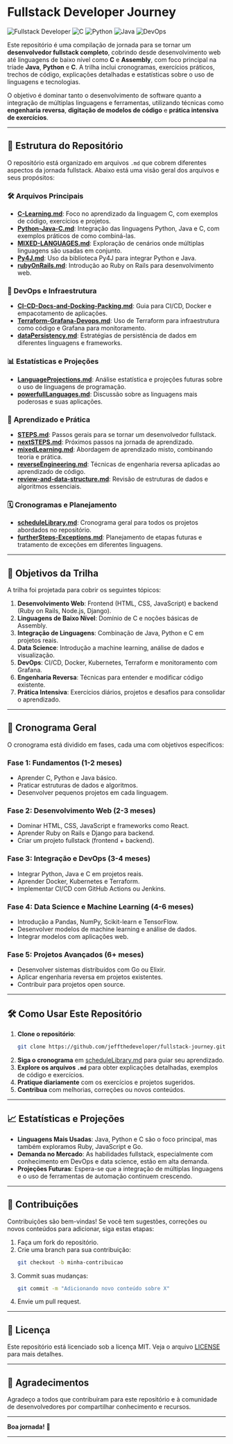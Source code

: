 # Fullstack Developer Journey

![Fullstack Developer](https://img.shields.io/badge/Fullstack-Developer-blue)
![C](https://img.shields.io/badge/Language-C-orange)
![Python](https://img.shields.io/badge/Language-Python-yellow)
![Java](https://img.shields.io/badge/Language-Java-red)
![DevOps](https://img.shields.io/badge/Area-DevOps-green)

Este repositório é uma compilação de jornada para se tornar um **desenvolvedor fullstack completo**, cobrindo desde desenvolvimento web até linguagens de baixo nível como **C** e **Assembly**, com foco principal na tríade **Java**, **Python** e **C**. A trilha inclui cronogramas, exercícios práticos, trechos de código, explicações detalhadas e estatísticas sobre o uso de linguagens e tecnologias.

O objetivo é dominar tanto o desenvolvimento de software quanto a integração de múltiplas linguagens e ferramentas, utilizando técnicas como **engenharia reversa**, **digitação de modelos de código** e **prática intensiva de exercícios**.

---

## 📂 Estrutura do Repositório

O repositório está organizado em arquivos `.md` que cobrem diferentes aspectos da jornada fullstack. Abaixo está uma visão geral dos arquivos e seus propósitos:

### 🛠️ **Arquivos Principais**
- **[C-Learning.md](C-Learning.md)**: Foco no aprendizado da linguagem C, com exemplos de código, exercícios e projetos.
- **[Python-Java-C.md](Python-Java-C.md)**: Integração das linguagens Python, Java e C, com exemplos práticos de como combiná-las.
- **[MIXED-LANGUAGES.md](MIXED-LANGUAGES.md)**: Exploração de cenários onde múltiplas linguagens são usadas em conjunto.
- **[Py4J.md](Py4J.md)**: Uso da biblioteca Py4J para integrar Python e Java.
- **[rubyOnRails.md](rubyOnRails.md)**: Introdução ao Ruby on Rails para desenvolvimento web.

### 🚀 **DevOps e Infraestrutura**
- **[CI-CD-Docs-and-Docking-Packing.md](CI-CD-Docs-and-Docking-Packing.md)**: Guia para CI/CD, Docker e empacotamento de aplicações.
- **[Terraform-Grafana-Devops.md](Terraform-Grafana-Devops.md)**: Uso de Terraform para infraestrutura como código e Grafana para monitoramento.
- **[dataPersistency.md](dataPersistency.md)**: Estratégias de persistência de dados em diferentes linguagens e frameworks.

### 📊 **Estatísticas e Projeções**
- **[LanguageProjections.md](LanguageProjections.md)**: Análise estatística e projeções futuras sobre o uso de linguagens de programação.
- **[powerfullLanguages.md](powerfullLanguages.md)**: Discussão sobre as linguagens mais poderosas e suas aplicações.

### 🧠 **Aprendizado e Prática**
- **[STEPS.md](STEPS.md)**: Passos gerais para se tornar um desenvolvedor fullstack.
- **[nextSTEPS.md](nextSTEPS.md)**: Próximos passos na jornada de aprendizado.
- **[mixedLearning.md](mixedLearning.md)**: Abordagem de aprendizado misto, combinando teoria e prática.
- **[reverseEngineering.md](reverseEngineering.md)**: Técnicas de engenharia reversa aplicadas ao aprendizado de código.
- **[review-and-data-structure.md](review-and-data-structure.md)**: Revisão de estruturas de dados e algoritmos essenciais.

### 🗓️ **Cronogramas e Planejamento**
- **[scheduleLibrary.md](scheduleLibrary.md)**: Cronograma geral para todos os projetos abordados no repositório.
- **[furtherSteps-Exceptions.md](furtherSteps-Exceptions.md)**: Planejamento de etapas futuras e tratamento de exceções em diferentes linguagens.

---

## 🎯 Objetivos da Trilha

A trilha foi projetada para cobrir os seguintes tópicos:
1. **Desenvolvimento Web**: Frontend (HTML, CSS, JavaScript) e backend (Ruby on Rails, Node.js, Django).
2. **Linguagens de Baixo Nível**: Domínio de C e noções básicas de Assembly.
3. **Integração de Linguagens**: Combinação de Java, Python e C em projetos reais.
4. **Data Science**: Introdução a machine learning, análise de dados e visualização.
5. **DevOps**: CI/CD, Docker, Kubernetes, Terraform e monitoramento com Grafana.
6. **Engenharia Reversa**: Técnicas para entender e modificar código existente.
7. **Prática Intensiva**: Exercícios diários, projetos e desafios para consolidar o aprendizado.

---

## 📅 Cronograma Geral

O cronograma está dividido em fases, cada uma com objetivos específicos:

### Fase 1: Fundamentos (1-2 meses)
- Aprender C, Python e Java básico.
- Praticar estruturas de dados e algoritmos.
- Desenvolver pequenos projetos em cada linguagem.

### Fase 2: Desenvolvimento Web (2-3 meses)
- Dominar HTML, CSS, JavaScript e frameworks como React.
- Aprender Ruby on Rails e Django para backend.
- Criar um projeto fullstack (frontend + backend).

### Fase 3: Integração e DevOps (3-4 meses)
- Integrar Python, Java e C em projetos reais.
- Aprender Docker, Kubernetes e Terraform.
- Implementar CI/CD com GitHub Actions ou Jenkins.

### Fase 4: Data Science e Machine Learning (4-6 meses)
- Introdução a Pandas, NumPy, Scikit-learn e TensorFlow.
- Desenvolver modelos de machine learning e análise de dados.
- Integrar modelos com aplicações web.

### Fase 5: Projetos Avançados (6+ meses)
- Desenvolver sistemas distribuídos com Go ou Elixir.
- Aplicar engenharia reversa em projetos existentes.
- Contribuir para projetos open source.

---

## 🛠️ Como Usar Este Repositório

1. **Clone o repositório**:
   ```bash
   git clone https://github.com/jeffthedeveloper/fullstack-journey.git
   ```
2. **Siga o cronograma** em [scheduleLibrary.md](scheduleLibrary.md) para guiar seu aprendizado.
3. **Explore os arquivos `.md`** para obter explicações detalhadas, exemplos de código e exercícios.
4. **Pratique diariamente** com os exercícios e projetos sugeridos.
5. **Contribua** com melhorias, correções ou novos conteúdos.

---

## 📈 Estatísticas e Projeções

- **Linguagens Mais Usadas**: Java, Python e C são o foco principal, mas também exploramos Ruby, JavaScript e Go.
- **Demanda no Mercado**: As habilidades fullstack, especialmente com conhecimento em DevOps e data science, estão em alta demanda.
- **Projeções Futuras**: Espera-se que a integração de múltiplas linguagens e o uso de ferramentas de automação continuem crescendo.

---

## 🤝 Contribuições

Contribuições são bem-vindas! Se você tem sugestões, correções ou novos conteúdos para adicionar, siga estas etapas:
1. Faça um fork do repositório.
2. Crie uma branch para sua contribuição:
   ```bash
   git checkout -b minha-contribuicao
   ```
3. Commit suas mudanças:
   ```bash
   git commit -m "Adicionando novo conteúdo sobre X"
   ```
4. Envie um pull request.

---

## 📜 Licença

Este repositório está licenciado sob a licença MIT. Veja o arquivo [LICENSE](LICENSE) para mais detalhes.

---

## 🙏 Agradecimentos

Agradeço a todos que contribuíram para este repositório e à comunidade de desenvolvedores por compartilhar conhecimento e recursos.

---

**Boa jornada!** 🚀

---


